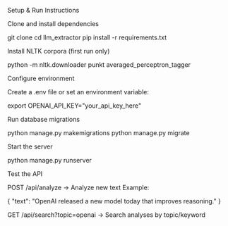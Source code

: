 Setup & Run Instructions

Clone and install dependencies

git clone <repo-url>
cd llm_extractor
pip install -r requirements.txt


Install NLTK corpora (first run only)

python -m nltk.downloader punkt averaged_perceptron_tagger


Configure environment

Create a .env file or set an environment variable:

export OPENAI_API_KEY="your_api_key_here"


Run database migrations

python manage.py makemigrations
python manage.py migrate


Start the server

python manage.py runserver


Test the API

POST /api/analyze → Analyze new text
Example:

{ "text": "OpenAI released a new model today that improves reasoning." }


GET /api/search?topic=openai → Search analyses by topic/keyword